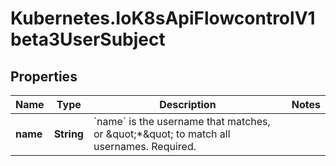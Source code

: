 # Kubernetes.IoK8sApiFlowcontrolV1beta3UserSubject

## Properties

Name | Type | Description | Notes
------------ | ------------- | ------------- | -------------
**name** | **String** | &#x60;name&#x60; is the username that matches, or \&quot;*\&quot; to match all usernames. Required. | 


